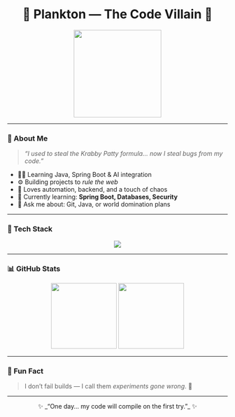 <h1 align="center">👾 Plankton — The Code Villain 👾</h1>

<p align="center">
  <img src="https://media.giphy.com/media/3o7btY4mD2fXxA2XJu/giphy.gif" width="200" />
</p>

---

### 🧠 About Me
> *“I used to steal the Krabby Patty formula… now I steal bugs from my code.”*

- 🧑‍💻 Learning Java, Spring Boot & AI integration  
- ⚙️ Building projects to *rule the web*  
- 🧩 Loves automation, backend, and a touch of chaos  
- 🌱 Currently learning: **Spring Boot, Databases, Security**  
- 💬 Ask me about: Git, Java, or world domination plans  

---

### 🧰 Tech Stack

<p align="center">
  <img src="https://skillicons.dev/icons?i=java,spring,git,github,docker,postgresql,linux,vscode,idea" />
</p>

---

### 📊 GitHub Stats

<p align="center">
  <img src="https://github-readme-stats.vercel.app/api?username=planktn&show_icons=true&theme=tokyonight" height="150" />
  <img src="https://github-readme-streak-stats.herokuapp.com/?user=planktn&theme=tokyonight" height="150" />
</p>

---

### 💬 Fun Fact
> I don’t fail builds — I call them *experiments gone wrong*. 🧪  

---

<p align="center">✨ _“One day… my code will compile on the first try.”_ ✨</p>
